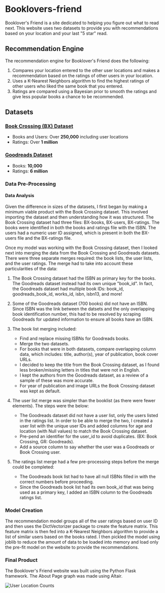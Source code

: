 # Booklovers-friend
Booklover's Friend is a site dedicated to helping you figure out what to read next. This website uses two datasets to provide you with recommendations based on your location and your last "5 star" read.

Recommendation Engine
---------------------

The recommendation engine for Booklover's Friend does the following:

1.  Compares your location entered to the other user locations and makes a recommendation based on the ratings of other users in your location.
2.  Uses a K-Nearest Neighbors algorithm to find the highest ratings of other users who liked the same book that you entered.
3.  Ratings are compared using a Bayesian prior to smooth the ratings and give less popular books a chance to be recommended.

Datasets
--------

### [Book Crossing (BX) Dataset](http://www2.informatik.uni-freiburg.de/~cziegler/BX/)

*   Books and Users: Over **250,000** including user locations
*   Ratings: Over **1 million**

### [Goodreads Dataset](https://github.com/zygmuntz/goodbooks-10k)

*   Books: **10,000**
*   Ratings: **6 million**

### Data Pre-Processing

#### Data Analysis

Given the difference in sizes of the datasets, I first began by making a minimum viable product with the Book Crossing dataset. This involved importing the dataset and then understanding how it was structured. The Book Crossing dataset had three files: BX-books, BX-users, BX-ratings. The books were identified in both the books and ratings file with the ISBN. The users had a numeric user ID assigned, which is present in both the BX-users file and the BX-ratings file.

Once my model was working with the Book Crossing dataset, then I looked next into merging the data from the Book Crossing and Goodreads datasets. There were three separate merges required: the book lists, the user lists, and the user ratings. The merge had to take into account these particularities of the data:

1.  The Book Crossing dataset had the ISBN as primary key for the books. The Goodreads dataset instead had its own unique "book\_id". In fact, the Goodreads dataset had multiple book IDs: book\_id, goodreads\_book\_id, works\_id, isbn, isbn13, and more!
2.  Some of the Goodreads dataset (700 books) did not have an ISBN. Since ISBN was the link between the datsets and the only overlapping book identification number, this had to be resolved by scraping Goodreads for updated information to ensure all books have an ISBN.
3.  The book list merging included:

    * Find and replace missing ISBNs for Goodreads books.
    * Merge the two datasets.
    * For books that were in both datasets, compare overlapping column data, which includes: title, author(s), year of publication, book cover URLs.
    * I decided to keep the title from the Book Crossing dataset, as I found less broken/missing letters in titles that were not in English.
    * I kept the authors from the Goodreads dataset, as a review of a sample of these was more accurate.
    * For year of publication and image URLs the Book Crossing dataset was kept as default.

5.  The user list merge was simpler than the booklist (as there were fewer elements). The steps were the below:

    * The Goodreads dataset did not have a user list, only the users listed in the ratings list. In order to be able to merge the two, I created a user list with the unique user IDs and added columns for age and location (with Null values) to match the Book Crossing dataset.
    * Pre-pend an identifier for the user\_id to avoid duplicates. (BX: Book Crossing, GR: Goodreads).
    * Add a source column to say whether the user was a Goodreads or Book Crossing user.

7.  The ratings list merge had a few pre-processing steps before the merge could be completed:

    * The Goodreads book list had to have all null ISBNs filled in with the correct numbers before proceeding.
    * Since the Goodreads book list had its own book\_id that was being used as a primary key, I added an ISBN column to the Goodreads ratings list.

### Model Creation

The recommendation model groups all of the user ratings based on user ID and then uses the DictVectorizer package to create the feature matrix. This feature matrix is then fed into a K-Nearest Neighbors algorithm to provide a list of similar users based on the books rated. I then pickled the model using joblib to reduce the amount of data to be loaded into memory and load only the pre-fit model on the website to provide the recommendations.

### Final Product

The Booklover's Friend website was built using the Python Flask framework. The About Page graph was made using Altair.

![User Location Counts](images/user_loc_counts.png)
